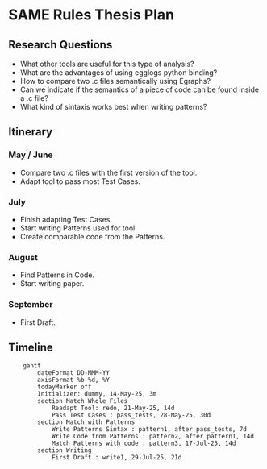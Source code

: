 # SAME Rules Thesis Plan

## Research Questions

- What other tools are useful for this type of analysis?
- What are the advantages of using egglogs python binding?
- How to compare two .c files semantically using Egraphs?
- Can we indicate if the semantics of a piece of code can be found inside a .c file?
- What kind of sintaxis works best when writing patterns?

## Itinerary

### May / June

- Compare two .c files with the first version of the tool.
- Adapt tool to pass most Test Cases.

### July

- Finish adapting Test Cases.
- Start writing Patterns used for tool.
- Create comparable code from the Patterns.

### August

- Find Patterns in Code.
- Start writing paper.

### September

- First Draft.

## Timeline

```mermaid
    gantt
        dateFormat DD-MMM-YY
        axisFormat %b %d, %Y
        todayMarker off
        Initializer: dummy, 14-May-25, 3m
        section Match Whole Files
            Readapt Tool: redo, 21-May-25, 14d
            Pass Test Cases : pass_tests, 28-May-25, 30d
        section Match with Patterns
            Write Patterns Sintax : pattern1, after pass_tests, 7d
            Write Code from Patterns : pattern2, after pattern1, 14d
            Match Patterns with code : pattern3, 17-Jul-25, 14d
        section Writing
            First Draft : write1, 29-Jul-25, 21d
```
